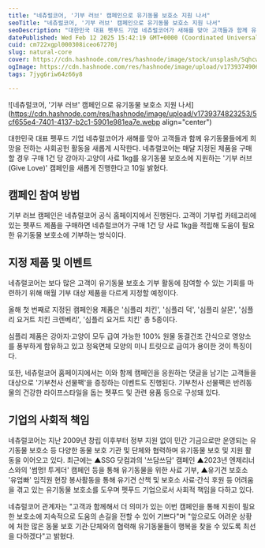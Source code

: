 ```yaml
---
title: "네츄럴코어, '기부 러브' 캠페인으로 유기동물 보호소 지원 나서"
seoTitle: "네츄럴코어, '기부 러브' 캠페인으로 유기동물 보호소 지원 나서"
seoDescription: "대한민국 대표 펫푸드 기업 네츄럴코어가 새해를 맞아 고객들과 함께 유기동물들에게 희망을 전하는 사회공헌 활동을 새롭게 시작한다."
datePublished: Wed Feb 12 2025 15:42:19 GMT+0000 (Coordinated Universal Time)
cuid: cm722xgpl000308iceo67270j
slug: natural-core
cover: https://cdn.hashnode.com/res/hashnode/image/stock/unsplash/SqhcwFqVlyI/upload/baa08a14e5ddeba256bd3c05ab08f552.jpeg
ogImage: https://cdn.hashnode.com/res/hashnode/image/upload/v1739374906849/d719892f-71f9-4bee-a748-09b7281f1fff.webp
tags: 7jyg6riw64z66y8

---
```


![네츄럴코어, '기부 러브' 캠페인으로 유기동물 보호소 지원 나서](https://cdn.hashnode.com/res/hashnode/image/upload/v1739374823253/5cf655e4-7401-4137-b2c1-5901e981ea7e.webp align="center")

대한민국 대표 펫푸드 기업 네츄럴코어가 새해를 맞아 고객들과 함께 유기동물들에게 희망을 전하는 사회공헌 활동을 새롭게 시작한다. 네츄럴코어는 매달 지정된 제품을 구매할 경우 구매 1건 당 강아지·고양이 사료 1kg를 유기동물 보호소에 지원하는 '기부 러브(Give Love)' 캠페인을 새롭게 진행한다고 10일 밝혔다.

## **캠페인 참여 방법**

기부 러브 캠페인은 네츄럴코어 공식 홈페이지에서 진행된다. 고객이 기부럽 카테고리에 있는 펫푸드 제품을 구매하면 네츄럴코어가 구매 1건 당 사료 1kg을 적립해 도움이 필요한 유기동물 보호소에 기부하는 방식이다.

## **지정 제품 및 이벤트**

네츄럴코어는 보다 많은 고객이 유기동물 보호소 기부 활동에 참여할 수 있는 기회를 마련하기 위해 매월 기부 대상 제품을 다르게 지정할 예정이다.

올해 첫 번째로 지정된 캠페인용 제품은 '심플리 치킨', '심플리 덕', '심플리 살몬', '심플리 요거트 치킨 크렌베리', '심플리 요거트 치킨' 총 5종이다.

심플리 제품은 강아지·고양이 모두 급여 가능한 100% 원물 동결건조 간식으로 영양소를 풍부하게 함유하고 있고 정육면체 모양의 미니 트릿으로 급여가 용이한 것이 특징이다.

또한, 네츄럴코어 홈페이지에서는 이와 함께 캠페인을 응원하는 댓글을 남기는 고객들을 대상으로 '기부천사 선물팩'을 증정하는 이벤트도 진행된다. 기부천사 선물팩은 반려동물의 건강한 라이프스타일을 돕는 펫푸드 및 관련 용품 등으로 구성돼 있다.

## **기업의 사회적 책임**

네츄럴코어는 지난 2009년 창립 이후부터 정부 지원 없이 민간 기금으로만 운영되는 유기동물 보호소 등 다양한 동물 보호 기관 및 단체와 협력하며 유기동물 보호 및 지원 활동을 이어오고 있다. 최근에는 ▲SSG 닷컴과의 '쓰담쓰담' 캠페인 ▲2023년 엔제리너스와의 '썸멍! 투게더' 캠페인 등을 통해 유기동물을 위한 사료 기부, ▲유기견 보호소 '유엄빠' 임직원 현장 봉사활동을 통해 유기견 산책 및 보호소 사료·간식 후원 등 어려움을 겪고 있는 유기동물 보호소를 도우며 펫푸드 기업으로서 사회적 책임을 다하고 있다.

네츄럴코어 관계자는 "고객과 함께해서 더 의미가 있는 이번 캠페인을 통해 지원이 필요한 보호소에 지속적으로 도움의 손길을 전할 수 있어 기쁘다"며 "앞으로도 어려운 상황에 처한 많은 동물 보호 기관·단체와의 협력해 유기동물들이 행복을 찾을 수 있도록 최선을 다하겠다"고 밝혔다.